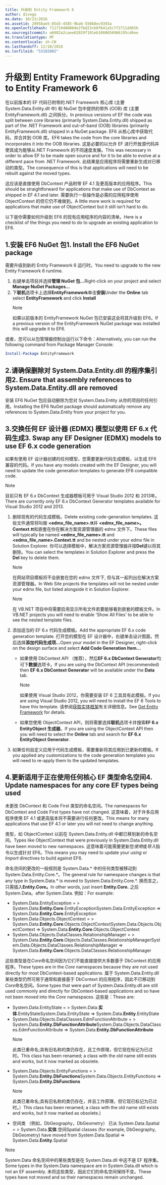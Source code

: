 ```yaml
---
title: 升级到 Entity Framework 6
author: divega
ms.date: 10/23/2016
ms.assetid: 29958ae5-85d3-4585-9ba6-550b8ec9393a
ms.openlocfilehash: 711f1940080de27bd23cb8f641a5c7f2711dd65b
ms.sourcegitcommit: a6082a2caee62029f101eb1000656966195cd6ee
ms.translationtype: MT
ms.contentlocale: zh-CN
ms.lasthandoff: 12/10/2018
ms.locfileid: "53182002"
---
```

# <a name="upgrading-to-entity-framework-6"></a><span data-ttu-id="e3bc8-102">升级到 Entity Framework 6</span><span class="sxs-lookup"><span data-stu-id="e3bc8-102">Upgrading to Entity Framework 6</span></span>

<span data-ttu-id="e3bc8-103">在以前版本的 EF 代码已附带的.NET Framework 核心库 (主要 System.Data.Entity.dll 中) 和 NuGet 包中提供的带外 (OOB) 库 (主要 EntityFramework.dll) 之间拆分。</span><span class="sxs-lookup"><span data-stu-id="e3bc8-103">In previous versions of EF the code was split between core libraries (primarily System.Data.Entity.dll) shipped as part of the .NET Framework and out-of-band (OOB) libraries (primarily EntityFramework.dll) shipped in a NuGet package.</span></span> <span data-ttu-id="e3bc8-104">EF6 从核心库中获取代码，并合并到 OOB 库。</span><span class="sxs-lookup"><span data-stu-id="e3bc8-104">EF6 takes the code from the core libraries and incorporates it into the OOB libraries.</span></span> <span data-ttu-id="e3bc8-105">这是必要的以允许 EF 进行开放源代码并使其成为能够从.NET Framework 的不同速度发展。</span><span class="sxs-lookup"><span data-stu-id="e3bc8-105">This was necessary in order to allow EF to be made open source and for it to be able to evolve at a different pace from .NET Framework.</span></span> <span data-ttu-id="e3bc8-106">此结果是应用程序将需要重新生成对已移动的类型。</span><span class="sxs-lookup"><span data-stu-id="e3bc8-106">The consequence of this is that applications will need to be rebuilt against the moved types.</span></span>

<span data-ttu-id="e3bc8-107">这应该是直接使用 DbContext 产品附带 EF 4.1 及更高版本的应用程序。</span><span class="sxs-lookup"><span data-stu-id="e3bc8-107">This should be straightforward for applications that make use of DbContext as shipped in EF 4.1 and later.</span></span> <span data-ttu-id="e3bc8-108">需要执行一些操作是必需的应用程序使用 ObjectContext 的但它仍不难做到。</span><span class="sxs-lookup"><span data-stu-id="e3bc8-108">A little more work is required for applications that make use of ObjectContext but it still isn’t hard to do.</span></span>

<span data-ttu-id="e3bc8-109">以下是你需要如何升级到 EF6 的现有应用程序的内容的清单。</span><span class="sxs-lookup"><span data-stu-id="e3bc8-109">Here is a checklist of the things you need to do to upgrade an existing application to EF6.</span></span>

## <a name="1-install-the-ef6-nuget-package"></a><span data-ttu-id="e3bc8-110">1.安装 EF6 NuGet 包</span><span class="sxs-lookup"><span data-stu-id="e3bc8-110">1. Install the EF6 NuGet package</span></span>

<span data-ttu-id="e3bc8-111">需要升级到新的 Entity Framework 6 运行时。</span><span class="sxs-lookup"><span data-stu-id="e3bc8-111">You need to upgrade to the new Entity Framework 6 runtime.</span></span>

1. <span data-ttu-id="e3bc8-112">右键单击项目并选择**管理 NuGet 包...**</span><span class="sxs-lookup"><span data-stu-id="e3bc8-112">Right-click on your project and select **Manage NuGet Packages...**</span></span>  
2. <span data-ttu-id="e3bc8-113">下**联机**选项卡上选择**EntityFramework**单击**安装**</span><span class="sxs-lookup"><span data-stu-id="e3bc8-113">Under the **Online** tab select **EntityFramework** and click **Install**</span></span>  
   > [!NOTE]
   > <span data-ttu-id="e3bc8-114">如果以前版本的 EntityFramework NuGet 包已安装这会将其升级到 EF6。</span><span class="sxs-lookup"><span data-stu-id="e3bc8-114">If a previous version of the EntityFramework NuGet package was installed this will upgrade it to EF6.</span></span>

<span data-ttu-id="e3bc8-115">或者，您可以从包管理器控制台运行以下命令：</span><span class="sxs-lookup"><span data-stu-id="e3bc8-115">Alternatively, you can run the following command from Package Manager Console:</span></span>

``` powershell
Install-Package EntityFramework
```

## <a name="2-ensure-that-assembly-references-to-systemdataentitydll-are-removed"></a><span data-ttu-id="e3bc8-116">2.请确保删除对 System.Data.Entity.dll 的程序集引用</span><span class="sxs-lookup"><span data-stu-id="e3bc8-116">2. Ensure that assembly references to System.Data.Entity.dll are removed</span></span>

<span data-ttu-id="e3bc8-117">安装 EF6 NuGet 包应自动删除为您对 System.Data.Entity 从你的项目的任何引用。</span><span class="sxs-lookup"><span data-stu-id="e3bc8-117">Installing the EF6 NuGet package should automatically remove any references to System.Data.Entity from your project for you.</span></span>

## <a name="3-swap-any-ef-designer-edmx-models-to-use-ef-6x-code-generation"></a><span data-ttu-id="e3bc8-118">3.交换任何 EF 设计器 (EDMX) 模型以使用 EF 6.x 代码生成</span><span class="sxs-lookup"><span data-stu-id="e3bc8-118">3. Swap any EF Designer (EDMX) models to use EF 6.x code generation</span></span>

<span data-ttu-id="e3bc8-119">如果有使用 EF 设计器创建的任何模型，您需要更新代码生成模板，以生成 EF6 兼容的代码。</span><span class="sxs-lookup"><span data-stu-id="e3bc8-119">If you have any models created with the EF Designer, you will need to update the code generation templates to generate EF6 compatible code.</span></span>

> [!NOTE]
> <span data-ttu-id="e3bc8-120">目前只有 EF 6.x DbContext 生成器模板可用于 Visual Studio 2012 和 2013年。</span><span class="sxs-lookup"><span data-stu-id="e3bc8-120">There are currently only EF 6.x DbContext Generator templates available for Visual Studio 2012 and 2013.</span></span>

1. <span data-ttu-id="e3bc8-121">删除现有的代码生成模板。</span><span class="sxs-lookup"><span data-stu-id="e3bc8-121">Delete existing code-generation templates.</span></span> <span data-ttu-id="e3bc8-122">这些文件通常将叫做 **\<edmx_file_name\>.tt**并 **\<edmx_file_name\>。Context.tt**和嵌套在你在解决方案资源管理器的 edmx 文件下。</span><span class="sxs-lookup"><span data-stu-id="e3bc8-122">These files will typically be named **\<edmx_file_name\>.tt** and **\<edmx_file_name\>.Context.tt** and be nested under your edmx file in Solution Explorer.</span></span> <span data-ttu-id="e3bc8-123">你可以选择模板中，解决方案资源管理器并按**Del**键以将其删除。</span><span class="sxs-lookup"><span data-stu-id="e3bc8-123">You can select the templates in Solution Explorer and press the **Del** key to delete them.</span></span>  
   > [!NOTE]
   > <span data-ttu-id="e3bc8-124">在网站项目模板将不会嵌套在您的 edmx 文件下, 但与其一起列出在解决方案资源管理器。</span><span class="sxs-lookup"><span data-stu-id="e3bc8-124">In Web Site projects the templates will not be nested under your edmx file, but listed alongside it in Solution Explorer.</span></span>  

   > [!NOTE]
   > <span data-ttu-id="e3bc8-125">在 VB.NET 项目中将需要启用显示所有文件若要能够看到嵌套的模板文件。</span><span class="sxs-lookup"><span data-stu-id="e3bc8-125">In VB.NET projects you will need to enable 'Show All Files' to be able to see the nested template files.</span></span>
2. <span data-ttu-id="e3bc8-126">添加适当的 EF 6.x 代码生成模板。</span><span class="sxs-lookup"><span data-stu-id="e3bc8-126">Add the appropriate EF 6.x code generation template.</span></span> <span data-ttu-id="e3bc8-127">打开您的模型在 EF 设计器中，右键单击设计图面，然后选择**添加代码生成项...**</span><span class="sxs-lookup"><span data-stu-id="e3bc8-127">Open your model in the EF Designer, right-click on the design surface and select **Add Code Generation Item...**</span></span>
    - <span data-ttu-id="e3bc8-128">如果使用 DbContext API （推荐），然后**EF 6.x DbContext Generator**均可下**数据**选项卡。</span><span class="sxs-lookup"><span data-stu-id="e3bc8-128">If you are using the DbContext API (recommended) then **EF 6.x DbContext Generator** will be available under the **Data** tab.</span></span>  
      > [!NOTE]
      > <span data-ttu-id="e3bc8-129">如果使用 Visual Studio 2012，你需要安装 EF 6 工具具有此模板。</span><span class="sxs-lookup"><span data-stu-id="e3bc8-129">If you are using Visual Studio 2012, you will need to install the EF 6 Tools to have this template.</span></span> <span data-ttu-id="e3bc8-130">请参阅[获取实体框架](~/ef6/fundamentals/install.md)有关详细信息。</span><span class="sxs-lookup"><span data-stu-id="e3bc8-130">See [Get Entity Framework](~/ef6/fundamentals/install.md) for details.</span></span>  

    - <span data-ttu-id="e3bc8-131">如果您使用 ObjectContext API，则将需要选择**联机**选项卡并搜索**EF 6.x EntityObject 生成器**。</span><span class="sxs-lookup"><span data-stu-id="e3bc8-131">If you are using the ObjectContext API then you will need to select the **Online** tab and search for **EF 6.x EntityObject Generator**.</span></span>  
3. <span data-ttu-id="e3bc8-132">如果任何自定义应用于代码生成模板，需要重新将其应用到已更新的模板。</span><span class="sxs-lookup"><span data-stu-id="e3bc8-132">If you applied any customizations to the code generation templates you will need to re-apply them to the updated templates.</span></span>

## <a name="4-update-namespaces-for-any-core-ef-types-being-used"></a><span data-ttu-id="e3bc8-133">4.更新适用于正在使用任何核心 EF 类型命名空间</span><span class="sxs-lookup"><span data-stu-id="e3bc8-133">4. Update namespaces for any core EF types being used</span></span>

<span data-ttu-id="e3bc8-134">未更改 DbContext 和 Code First 类型的命名空间。</span><span class="sxs-lookup"><span data-stu-id="e3bc8-134">The namespaces for DbContext and Code First types have not changed.</span></span> <span data-ttu-id="e3bc8-135">这意味着，对于许多应用程序使用 EF 4.1 或更高版本将不需要进行任何更改。</span><span class="sxs-lookup"><span data-stu-id="e3bc8-135">This means for many applications that use EF 4.1 or later you will not need to change anything.</span></span>

<span data-ttu-id="e3bc8-136">类型，如 ObjectContext 以前在 System.Data.Entity.dll 中都已移到新的命名空间。</span><span class="sxs-lookup"><span data-stu-id="e3bc8-136">Types like ObjectContext that were previously in System.Data.Entity.dll have been moved to new namespaces.</span></span> <span data-ttu-id="e3bc8-137">这意味着可能需要更新您*使用*或*导入*指令以生成针对 EF6。</span><span class="sxs-lookup"><span data-stu-id="e3bc8-137">This means you may need to update your *using* or *Import* directives to build against EF6.</span></span>

<span data-ttu-id="e3bc8-138">命名空间的更改的一般规则是 System.Data.\* 中的任何类型被移动到 System.Data.Entity.Core.\*。</span><span class="sxs-lookup"><span data-stu-id="e3bc8-138">The general rule for namespace changes is that any type in System.Data.\* is moved to System.Data.Entity.Core.\*.</span></span> <span data-ttu-id="e3bc8-139">换而言之，只需插入**Entity.Core。**</span><span class="sxs-lookup"><span data-stu-id="e3bc8-139">In other words, just insert **Entity.Core.**</span></span> <span data-ttu-id="e3bc8-140">之后 System.Data。</span><span class="sxs-lookup"><span data-stu-id="e3bc8-140">after System.Data.</span></span> <span data-ttu-id="e3bc8-141">例如：</span><span class="sxs-lookup"><span data-stu-id="e3bc8-141">For example:</span></span>

- <span data-ttu-id="e3bc8-142">System.Data.EntityException = > System.Data.**Entity.Core**.EntityException</span><span class="sxs-lookup"><span data-stu-id="e3bc8-142">System.Data.EntityException => System.Data.**Entity.Core**.EntityException</span></span>  
- <span data-ttu-id="e3bc8-143">System.Data.Objects.ObjectContext = > System.Data.**Entity.Core**.Objects.ObjectContext</span><span class="sxs-lookup"><span data-stu-id="e3bc8-143">System.Data.Objects.ObjectContext => System.Data.**Entity.Core**.Objects.ObjectContext</span></span>  
- <span data-ttu-id="e3bc8-144">System.Data.Objects.DataClasses.RelationshipManager = > System.Data.**Entity.Core**.Objects.DataClasses.RelationshipManager</span><span class="sxs-lookup"><span data-stu-id="e3bc8-144">System.Data.Objects.DataClasses.RelationshipManager => System.Data.**Entity.Core**.Objects.DataClasses.RelationshipManager</span></span>  

<span data-ttu-id="e3bc8-145">这些类型是在*Core*命名空间因为它们不能直接提供大多数基于 DbContext 的应用程序。</span><span class="sxs-lookup"><span data-stu-id="e3bc8-145">These types are in the *Core* namespaces because they are not used directly for most DbContext-based applications.</span></span> <span data-ttu-id="e3bc8-146">属于 System.Data.Entity.dll 某些类型仍然可用于通常和直接基于 DbContext 的应用程序，因此不已移动到*Core*命名空间。</span><span class="sxs-lookup"><span data-stu-id="e3bc8-146">Some types that were part of System.Data.Entity.dll are still used commonly and directly for DbContext-based applications and so have not been moved into the *Core* namespaces.</span></span> <span data-ttu-id="e3bc8-147">这些是：</span><span class="sxs-lookup"><span data-stu-id="e3bc8-147">These are:</span></span>

- <span data-ttu-id="e3bc8-148">System.Data.EntityState = > System.Data.**实体**.EntityState</span><span class="sxs-lookup"><span data-stu-id="e3bc8-148">System.Data.EntityState => System.Data.**Entity**.EntityState</span></span>  
- <span data-ttu-id="e3bc8-149">System.Data.Objects.DataClasses.EdmFunctionAttribute = > System.Data.**Entity.DbFunctionAttribute**</span><span class="sxs-lookup"><span data-stu-id="e3bc8-149">System.Data.Objects.DataClasses.EdmFunctionAttribute => System.Data.**Entity.DbFunctionAttribute**</span></span>  
  > [!NOTE]
  > <span data-ttu-id="e3bc8-150">此类已重命名;具有旧名称的类仍存在，且工作原理，但它现在标记为已过时。</span><span class="sxs-lookup"><span data-stu-id="e3bc8-150">This class has been renamed; a class with the old name still exists and works, but it now marked as obsolete.</span></span>  
- <span data-ttu-id="e3bc8-151">System.Data.Objects.EntityFunctions = > System.Data.**Entity.DbFunctions**</span><span class="sxs-lookup"><span data-stu-id="e3bc8-151">System.Data.Objects.EntityFunctions => System.Data.**Entity.DbFunctions**</span></span>  
  > [!NOTE]
  > <span data-ttu-id="e3bc8-152">此类已重命名;具有旧名称的类仍存在，并且工作原理，但它现已标记为已过时。）</span><span class="sxs-lookup"><span data-stu-id="e3bc8-152">This class has been renamed; a class with the old name still exists and works, but it now marked as obsolete.)</span></span>  
- <span data-ttu-id="e3bc8-153">空间类 （例如，DbGeography，DbGeometry） 已从 System.Data.Spatial = > System.Data.**实体**.空间</span><span class="sxs-lookup"><span data-stu-id="e3bc8-153">Spatial classes (for example, DbGeography, DbGeometry) have moved from System.Data.Spatial => System.Data.**Entity**.Spatial</span></span>

> [!NOTE]
> <span data-ttu-id="e3bc8-154">System.Data 命名空间中的某些类型是在 System.Data.dll 中这不是 EF 程序集。</span><span class="sxs-lookup"><span data-stu-id="e3bc8-154">Some types in the System.Data namespace are in System.Data.dll which is not an EF assembly.</span></span> <span data-ttu-id="e3bc8-155">未将这些类型，因此它们的命名空间保持不变。</span><span class="sxs-lookup"><span data-stu-id="e3bc8-155">These types have not moved and so their namespaces remain unchanged.</span></span>
